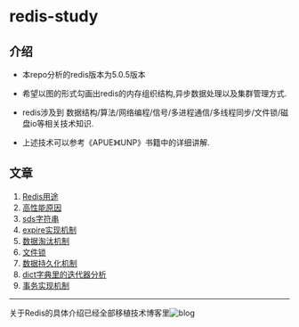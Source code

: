 # redis-study
## 介绍
* 本repo分析的redis版本为5.0.5版本
* 希望以图的形式勾画出redis的内存组织结构,异步数据处理以及集群管理方式.

* redis涉及到 数据结构/算法/网络编程/信号/多进程通信/多线程同步/文件锁/磁盘io等相关技术知识.
* 上述技术可以参考《APUE》《UNP》书籍中的详细讲解.

## 文章

1. [Redis用途](https://wapthen.github.io/2020/03/05/2020/2020-03-05-Redis%E7%94%A8%E9%80%94/)
2. [高性能原因](https://wapthen.github.io/2020/03/13/2020/2020-03-13-Redis%E9%AB%98%E6%80%A7%E8%83%BD%E5%8E%9F%E5%9B%A0%E5%88%86%E6%9E%90/) 
3. [sds字符串](https://wapthen.github.io/2020/03/06/2020/2020-03-06-Redis-SDS%E5%AD%97%E7%AC%A6%E4%B8%B2/) 
4. [expire实现机制](https://wapthen.github.io/2020/03/07/2020/2020-03-07-Redis-expire%E5%AE%9E%E7%8E%B0%E6%9C%BA%E5%88%B6/) 
5. [数据淘汰机制](https://wapthen.github.io/2020/03/11/2020/2020-03-11-Redis%E6%95%B0%E6%8D%AE%E6%B7%98%E6%B1%B0%E6%9C%BA%E5%88%B6/) 
6. [文件锁](https://wapthen.github.io/2020/03/08/2020/2020-03-08-Redis%E6%96%87%E4%BB%B6%E9%94%81/)
7. [数据持久化机制](https://wapthen.github.io/2020/03/12/2020/2020-03-12-Redis%E6%95%B0%E6%8D%AE%E6%8C%81%E4%B9%85%E5%8C%96%E6%9C%BA%E5%88%B6/) 
8. [dict字典里的迭代器分析](https://wapthen.github.io/2020/03/09/2020/2020-03-09-Redis%E5%AD%97%E5%85%B8%E8%BF%AD%E4%BB%A3%E5%99%A8%E5%88%86%E6%9E%90/) 
9. [事务实现机制](https://wapthen.github.io/2020/03/10/2020/2020-03-10-Redis%E4%BA%8B%E5%8A%A1%E5%AE%9E%E7%8E%B0%E6%9C%BA%E5%88%B6/) 

---

关于Redis的具体介绍已经全部移植技术博客里![blog](https://wapthen.github.io)






